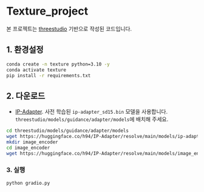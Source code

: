 # Texture_project
본 프로젝트는 [threestudio](https://github.com/threestudio-project/threestudio) 기반으로 작성된 코드입니다.

## 1. 환경설정
```bash
conda create -n texture python=3.10 -y
conda activate texture
pip install -r requirements.txt
```

## 2. 다운로드
* [IP-Adapter](https://github.com/tencent-ailab/IP-Adapter).
사전 학습된 `ip-adapter_sd15.bin` 모델을 사용합니다. `threestudio/models/guidance/adapter/models`에 배치해 주세요.
```bash
cd threestudio/models/guidance/adapter/models
wget https://huggingface.co/h94/IP-Adapter/resolve/main/models/ip-adapter_sd15.bin
mkdir image_encoder
cd image_encoder
wget https://huggingface.co/h94/IP-Adapter/resolve/main/models/image_encoder/pytorch_model.bin
```

### 3. 실행
```bash
python gradio.py
```
